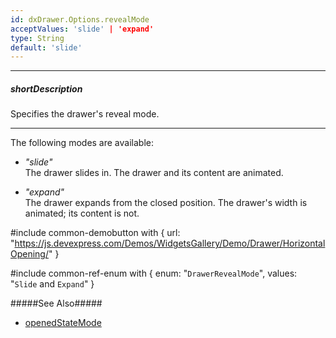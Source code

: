 ```yaml
---
id: dxDrawer.Options.revealMode
acceptValues: 'slide' | 'expand'
type: String
default: 'slide'
---
```

---
##### shortDescription
Specifies the drawer's reveal mode.

---
The following modes are available:

* *"slide"*     
The drawer slides in. The drawer and its content are animated.

* *"expand"*    
The drawer expands from the closed position. The drawer's width is animated; its content is not.

#include common-demobutton with {
    url: "https://js.devexpress.com/Demos/WidgetsGallery/Demo/Drawer/HorizontalOpening/"
}

#include common-ref-enum with {
    enum: "`DrawerRevealMode`",
    values: "`Slide` and `Expand`"
}

#####See Also#####
- [openedStateMode](/api-reference/10%20UI%20Components/dxDrawer/1%20Configuration/openedStateMode.md '/Documentation/ApiReference/UI_Components/dxDrawer/Configuration/#openedStateMode')
